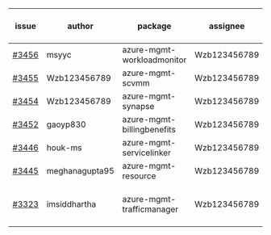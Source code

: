 | issue | author | package | assignee | bot advice | created date of issue | target release date | date from target |
| ------ | ------ | ------ | ------ | ------ | ------ | ------ | :-----: |
| [#3456](https://github.com/Azure/sdk-release-request/issues/3456) | msyyc | azure-mgmt-workloadmonitor | Wzb123456789 |  | 11-24 | 12-23 |  |
| [#3455](https://github.com/Azure/sdk-release-request/issues/3455) | Wzb123456789 | azure-mgmt-scvmm | Wzb123456789 |  | 11-23 | 12-23 |  |
| [#3454](https://github.com/Azure/sdk-release-request/issues/3454) | Wzb123456789 | azure-mgmt-synapse | Wzb123456789 |  | 11-23 | 12-23 |  |
| [#3452](https://github.com/Azure/sdk-release-request/issues/3452) | gaoyp830 | azure-mgmt-billingbenefits | Wzb123456789 |  | 11-23 | 12-23 |  |
| [#3446](https://github.com/Azure/sdk-release-request/issues/3446) | houk-ms | azure-mgmt-servicelinker | Wzb123456789 |  | 11-22 | 12-23 |  |
| [#3445](https://github.com/Azure/sdk-release-request/issues/3445) | meghanagupta95 | azure-mgmt-resource | Wzb123456789 |  | 11-17 | 12-23 |  |
| [#3323](https://github.com/Azure/sdk-release-request/issues/3323) | imsiddhartha | azure-mgmt-trafficmanager | Wzb123456789 | close to release date.  | 10-28 | 11-25 | 0 |
